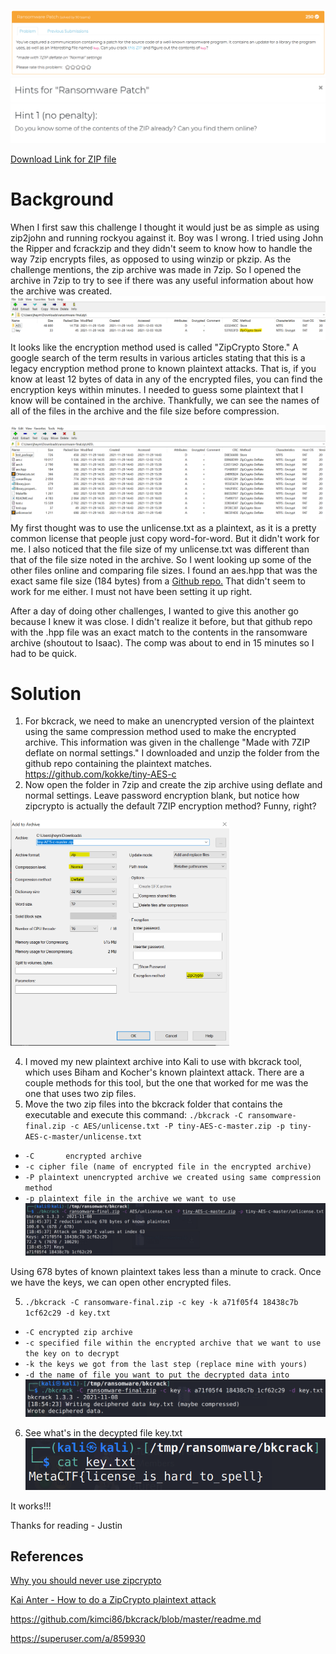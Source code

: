 ![e745a8bd257f28f9be095da3beb53f16.png](../_resources/e745a8bd257f28f9be095da3beb53f16.png)
![db5dc87f62852290f9315fbbd3bc99d7.png](../_resources/db5dc87f62852290f9315fbbd3bc99d7.png)

[Download Link for ZIP file](https://metaproblems.com/f807f1b6beeecc351ab76d1353e403e8/ransomware-final.zip)

# Background
When I first saw this challenge I thought it would just be as simple as using zip2john and running rockyou against it. Boy was I wrong. I tried using John the Ripper and fcrackzip and they didn't seem to know how to handle the way 7zip encrypts files, as opposed to using winzip or pkzip. As the challenge mentions, the zip archive was made in 7zip. So I opened the archive in 7zip to try to see if there was any useful information about how the archive was created. 
![5eecdd3e737fbe97f094725af7aff939.png](../_resources/5eecdd3e737fbe97f094725af7aff939.png)
It looks like the encryption method used is called "ZipCrypto Store." A google search of the term results in various articles stating that this is a legacy encryption method prone to known plaintext attacks. That is, if you know at least 12 bytes of data in any of the encrypted files, you can find the encryption keys within minutes. I needed to guess some plaintext that I know will be contained in the archive. Thankfully, we can see the names of all of the files in the archive and the file size before compression.

![b75bd091b8640ae14d590c287da11103.png](../_resources/b75bd091b8640ae14d590c287da11103.png)
My first thought was to use the unlicense.txt as a plaintext, as it is a pretty common license that people just copy word-for-word. But it didn't work for me. I also noticed that the file size of my unlicense.txt was different than that of the file size noted in the archive. So I went looking up some of the other files online and comparing file sizes. I found an aes.hpp that was the exact same file size (184 bytes) from a [Github repo.](https://github.com/kokke/tiny-AES-c/blob/master/aes.hpp) That didn't seem to work for me either. I must not have been setting it up right. 

After a day of doing other challenges, I wanted to give this another go because I knew it was close. I didn't realize it before, but that github repo with the .hpp file was an exact match to the contents in the ransomware archive (shoutout to Isaac). The comp was about to end in 15 minutes so I had to be quick. 

# Solution

1. For bkcrack, we need to make an unencrypted version of the plaintext using the same compression method used to make the encrypted archive. This information was given in the challenge "Made with 7ZIP deflate on normal settings." I downloaded and unzip the folder from the github repo containing the plaintext matches. https://github.com/kokke/tiny-AES-c
2. Now open the folder in 7zip and create the zip archive using deflate and normal settings. Leave password encryption blank, but notice how zipcrypto is actually the default 7ZIP encryption method? Funny, right?
<img src="../_resources/3dbed75762a71f001371d3b513fd1e06.png" width="350"/>

4. I moved my new plaintext archive into Kali to use with bkcrack tool, which uses Biham and Kocher's known plaintext attack. There are a couple methods for this tool, but the one that worked for me was the one that uses two zip files. 
5. Move the two zip files into the bkcrack folder that contains the executable and execute this command:
`./bkcrack -C ransomware-final.zip -c AES/unlicense.txt -P tiny-AES-c-master.zip -p tiny-AES-c-master/unlicense.txt
` 

* `-C		encrypted archive`
* `-c cipher file (name of encrypted file in the encrypted archive)`
* `-P plaintext unencrypted archive we created using same compression method`
* `-p plaintext file in the archive we want to use`
![b92cde080a207400794cedf67001db77.png](../_resources/b92cde080a207400794cedf67001db77.png)

Using 678 bytes of known plaintext takes less than a minute to crack. Once we have the keys, we can open other encrypted files.

5. `./bkcrack -C ransomware-final.zip -c key -k a71f05f4 18438c7b 1cf62c29 -d key.txt`
* `-C encrypted zip archive`
* `-c specified file within the encrypted archive that we want to use the key on to decrypt`
* `-k the keys we got from the last step (replace mine with yours)`
* `-d the name of file you want to put the decrypted data into`
![d0befe5fbe7e3fcfe68312dd8f01889e.png](../_resources/d0befe5fbe7e3fcfe68312dd8f01889e.png)

6. See what's in the decypted file key.txt
  ![888fcc6343ea2569c500a2412c7822d5.png](../_resources/888fcc6343ea2569c500a2412c7822d5.png)
  
It works!!!

Thanks for reading - Justin

## References
[Why you should never use zipcrypto](https://blog.devolutions.net/2020/08/why-you-should-never-use-zipcrypto/)

[Kai Anter - How to do a ZipCrypto plaintext attack](https://anter.dev/posts/plaintext-attack-zipcrypto/)

https://github.com/kimci86/bkcrack/blob/master/readme.md

https://superuser.com/a/859930






